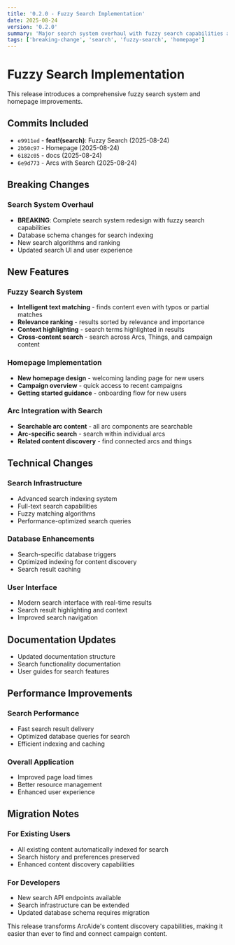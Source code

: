 ```yaml
---
title: '0.2.0 - Fuzzy Search Implementation'
date: 2025-08-24
version: '0.2.0'
summary: 'Major search system overhaul with fuzzy search capabilities and homepage improvements'
tags: ['breaking-change', 'search', 'fuzzy-search', 'homepage']
---
```


# Fuzzy Search Implementation

This release introduces a comprehensive fuzzy search system and homepage improvements.

## Commits Included

- `e9911ed` - **feat!(search)**: Fuzzy Search (2025-08-24)
- `2b50c97` - Homepage (2025-08-24)
- `6182c05` - docs (2025-08-24)
- `6e9d773` - Arcs with Search (2025-08-24)

## Breaking Changes

### Search System Overhaul

- **BREAKING**: Complete search system redesign with fuzzy search capabilities
- Database schema changes for search indexing
- New search algorithms and ranking
- Updated search UI and user experience

## New Features

### Fuzzy Search System

- **Intelligent text matching** - finds content even with typos or partial matches
- **Relevance ranking** - results sorted by relevance and importance
- **Context highlighting** - search terms highlighted in results
- **Cross-content search** - search across Arcs, Things, and campaign content

### Homepage Implementation

- **New homepage design** - welcoming landing page for new users
- **Campaign overview** - quick access to recent campaigns
- **Getting started guidance** - onboarding flow for new users

### Arc Integration with Search

- **Searchable arc content** - all arc components are searchable
- **Arc-specific search** - search within individual arcs
- **Related content discovery** - find connected arcs and things

## Technical Changes

### Search Infrastructure

- Advanced search indexing system
- Full-text search capabilities
- Fuzzy matching algorithms
- Performance-optimized search queries

### Database Enhancements

- Search-specific database triggers
- Optimized indexing for content discovery
- Search result caching

### User Interface

- Modern search interface with real-time results
- Search result highlighting and context
- Improved search navigation

## Documentation Updates

- Updated documentation structure
- Search functionality documentation
- User guides for search features

## Performance Improvements

### Search Performance

- Fast search result delivery
- Optimized database queries for search
- Efficient indexing and caching

### Overall Application

- Improved page load times
- Better resource management
- Enhanced user experience

## Migration Notes

### For Existing Users

- All existing content automatically indexed for search
- Search history and preferences preserved
- Enhanced content discovery capabilities

### For Developers

- New search API endpoints available
- Search infrastructure can be extended
- Updated database schema requires migration

This release transforms ArcAide's content discovery capabilities, making it easier than ever to find and connect campaign content.
